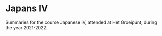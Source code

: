 # Japans IV

Summaries for the course Japanese IV, attended at Het Groeipunt, during the year 2021-2022. 